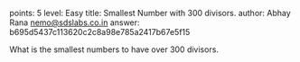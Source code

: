 points: 5
level: Easy
title: Smallest Number with 300 divisors.
author: Abhay Rana <nemo@sdslabs.co.in>
answer: b695d5437c113620c2c8a98e785a2417b67e5f15

What is the smallest numbers to have over 300 divisors.
